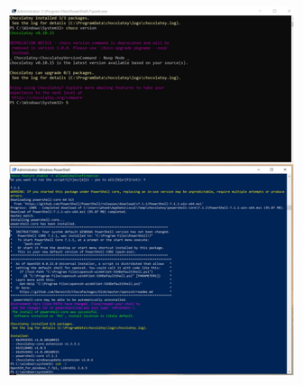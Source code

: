 ![choco](choco-version.jpg "choco")
![pcore](tooling-assignments/powershell-1.jpg "powershell core")

